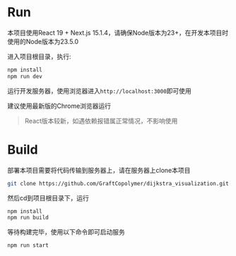 # Run

本项目使用React 19 + Next.js 15.1.4，请确保Node版本为23+，在开发本项目时使用的Node版本为23.5.0

进入项目根目录，执行:

```bash
npm install
npm run dev
```

运行开发服务器，使用浏览器进入`http://localhost:3000`即可使用

建议使用最新版的Chrome浏览器运行

> React版本较新，如遇依赖报错属正常情况，不影响使用

# Build

部署本项目需要将代码传输到服务器上，请在服务器上clone本项目

````bash
git clone https://github.com/GraftCopolymer/dijkstra_visualization.git
````

然后cd到项目根目录下，运行

```bash
npm install
npm run build
```

等待构建完毕，使用以下命令即可启动服务

```bash
npm run start
```
